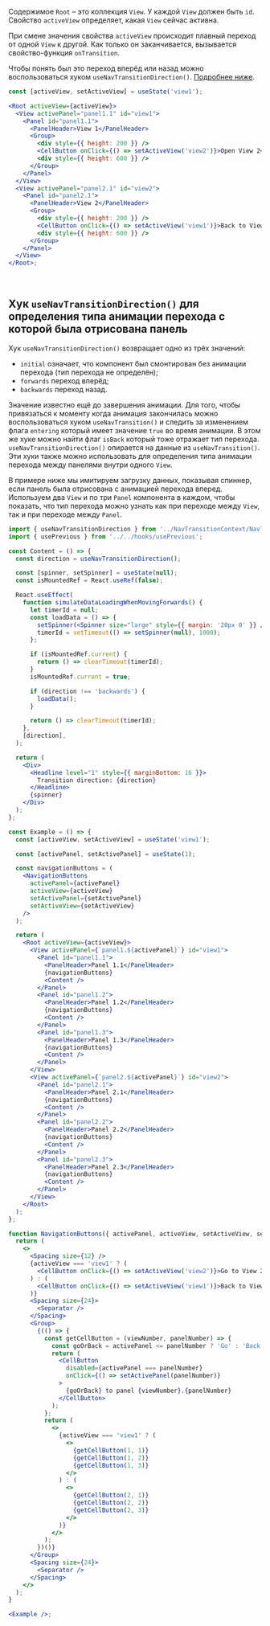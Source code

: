Содержимое `Root` – это коллекция `View`. У каждой `View` должен быть `id`.
Свойство `activeView` определяет, какая `View` сейчас активна.

При смене значения свойства `activeView` происходит плавный переход от одной `View` к другой.
Как только он заканчивается, вызывается свойство-функция `onTransition`.

Чтобы понять был это переход вперёд или назад можно воспользоваться хуком `useNavTransitionDirection()`. [Подробнее ниже](/#/Root?id=useNavTransitionDirection_example).

```jsx
const [activeView, setActiveView] = useState('view1');

<Root activeView={activeView}>
  <View activePanel="panel1.1" id="view1">
    <Panel id="panel1.1">
      <PanelHeader>View 1</PanelHeader>
      <Group>
        <div style={{ height: 200 }} />
        <CellButton onClick={() => setActiveView('view2')}>Open View 2</CellButton>
        <div style={{ height: 600 }} />
      </Group>
    </Panel>
  </View>
  <View activePanel="panel2.1" id="view2">
    <Panel id="panel2.1">
      <PanelHeader>View 2</PanelHeader>
      <Group>
        <div style={{ height: 200 }} />
        <CellButton onClick={() => setActiveView('view1')}>Back to View 1</CellButton>
        <div style={{ height: 600 }} />
      </Group>
    </Panel>
  </View>
</Root>;
```

<br />

## <a id="/Root?id=useNavTransitionDirection_example" style="position: relative; top: -100px;"></a> Хук `useNavTransitionDirection()` для определения типа анимации перехода с которой была отрисована панель

Хук `useNavTransitionDirection()` возвращает одно из трёх значений:

- `initial` означает, что компонент был смонтирован без анимации перехода (тип перехода не определён);
- `forwards` переход вперёд;
- `backwards` переход назад.

Значение известно ещё до завершения анимации.
Для того, чтобы привязаться к моменту когда анимация закончилась можно воспользоваться хуком `useNavTransition()` и следить за изменением флага `entering` который имеет значение `true` во время анимации. В этом же хуке можно найти флаг `isBack` который тоже отражает тип перехода. `useNavTransitionDirection()` опирается на данные из `useNavTransition()`.
Эти хуки также можно использовать для определения типа анимации перехода между панелями внутри одного `View`.

В примере ниже мы имитируем загрузку данныx, показывая спиннер, если панель была отрисована с анимацией перехода вперед.
Используем два `View` и по три `Panel` компонента в каждом, чтобы показать, что тип перехода можно узнать как при переходе между `View`, так и при переходе между `Panel`.

```jsx
import { useNavTransitionDirection } from '../NavTransitionContext/NavTransitionContext';
import { usePrevious } from '../../hooks/usePrevious';

const Content = () => {
  const direction = useNavTransitionDirection();

  const [spinner, setSpinner] = useState(null);
  const isMountedRef = React.useRef(false);

  React.useEffect(
    function simulateDataLoadingWhenMovingForwards() {
      let timerId = null;
      const loadData = () => {
        setSpinner(<Spinner size="large" style={{ margin: '20px 0' }} />);
        timerId = setTimeout(() => setSpinner(null), 1000);
      };

      if (isMountedRef.current) {
        return () => clearTimeout(timerId);
      }
      isMountedRef.current = true;

      if (direction !== 'backwards') {
        loadData();
      }

      return () => clearTimeout(timerId);
    },
    [direction],
  );

  return (
    <Div>
      <Headline level="1" style={{ marginBottom: 16 }}>
        Transition direction: {direction}
      </Headline>
      {spinner}
    </Div>
  );
};

const Example = () => {
  const [activeView, setActiveView] = useState('view1');

  const [activePanel, setActivePanel] = useState(1);

  const navigationButtons = (
    <NavigationButtons
      activePanel={activePanel}
      activeView={activeView}
      setActivePanel={setActivePanel}
      setActiveView={setActiveView}
    />
  );

  return (
    <Root activeView={activeView}>
      <View activePanel={`panel1.${activePanel}`} id="view1">
        <Panel id="panel1.1">
          <PanelHeader>Panel 1.1</PanelHeader>
          {navigationButtons}
          <Content />
        </Panel>
        <Panel id="panel1.2">
          <PanelHeader>Panel 1.2</PanelHeader>
          {navigationButtons}
          <Content />
        </Panel>
        <Panel id="panel1.3">
          <PanelHeader>Panel 1.3</PanelHeader>
          {navigationButtons}
          <Content />
        </Panel>
      </View>
      <View activePanel={`panel2.${activePanel}`} id="view2">
        <Panel id="panel2.1">
          <PanelHeader>Panel 2.1</PanelHeader>
          {navigationButtons}
          <Content />
        </Panel>
        <Panel id="panel2.2">
          <PanelHeader>Panel 2.2</PanelHeader>
          {navigationButtons}
          <Content />
        </Panel>
        <Panel id="panel2.3">
          <PanelHeader>Panel 2.3</PanelHeader>
          {navigationButtons}
          <Content />
        </Panel>
      </View>
    </Root>
  );
};

function NavigationButtons({ activePanel, activeView, setActiveView, setActivePanel }) {
  return (
    <>
      <Spacing size={12} />
      {activeView === 'view1' ? (
        <CellButton onClick={() => setActiveView('view2')}>Go to View 2</CellButton>
      ) : (
        <CellButton onClick={() => setActiveView('view1')}>Back to View 1</CellButton>
      )}
      <Spacing size={24}>
        <Separator />
      </Spacing>
      <Group>
        {(() => {
          const getCellButton = (viewNumber, panelNumber) => {
            const goOrBack = activePanel <= panelNumber ? 'Go' : 'Back';
            return (
              <CellButton
                disabled={activePanel === panelNumber}
                onClick={() => setActivePanel(panelNumber)}
              >
                {goOrBack} to panel {viewNumber}.{panelNumber}
              </CellButton>
            );
          };
          return (
            <>
              {activeView === 'view1' ? (
                <>
                  {getCellButton(1, 1)}
                  {getCellButton(1, 2)}
                  {getCellButton(1, 3)}
                </>
              ) : (
                <>
                  {getCellButton(2, 1)}
                  {getCellButton(2, 2)}
                  {getCellButton(2, 3)}
                </>
              )}
            </>
          );
        })()}
      </Group>
      <Spacing size={24}>
        <Separator />
      </Spacing>
    </>
  );
}

<Example />;
```
